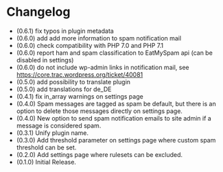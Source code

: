 # Changelog

* (0.6.1) fix typos in plugin metadata
* (0.6.0) add add more information to spam notification mail
* (0.6.0) check compatibility with PHP 7.0 and PHP 7.1
* (0.6.0) report ham and spam classification to EatMySpam api (can be disabled in settings)
* (0.6.0) do not include wp-admin links in notification mail, see https://core.trac.wordpress.org/ticket/40081
* (0.5.0) add possibility to translate plugin
* (0.5.0) add translations for de_DE
* (0.4.1) fix in_array warnings on settings page
* (0.4.0) Spam messages are tagged as spam be default, but there is an option to delete those messages directly on settings page.
* (0.4.0) New option to send spam notification emails to site admin if a message is considered spam.
* (0.3.1) Unify plugin name.
* (0.3.0) Add threshold parameter on settings page where custom spam threshold can be set.
* (0.2.0) Add settings page where rulesets can be excluded.
* (0.1.0) Initial Release.